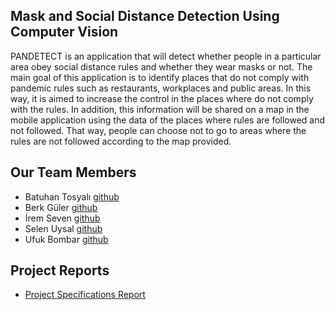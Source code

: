 ## Mask and Social Distance Detection Using Computer Vision

PANDETECT is an application that will detect whether people in a particular area obey social distance rules and whether they wear masks or not. The main goal of this application is to identify places that do not comply with pandemic rules such as restaurants, workplaces and public areas. In this way, it is aimed to increase the control in the places where do not comply with the rules. In addition, this information will be shared on a map in the mobile application using the data of the places where rules are followed and not followed. That way, people can choose not to go to areas where the rules are not followed according to the map provided.


## Our Team Members

* Batuhan Tosyalı [github](https://github.com/Batucan2601)
* Berk Güler [github](https://github.com/Wondrous27)
* İrem Seven [github](https://github.com/iremsvn)
* Selen Uysal [github](https://github.com/selenuysal)
* Ufuk Bombar [github](https://github.com/ubombar)

## Project Reports 
* [Project Specifications Report](https://pandetect.github.io/reports/Project_Specifications_Report.pdf)
